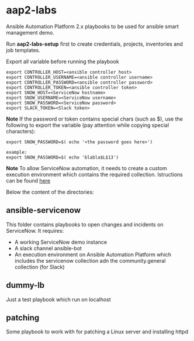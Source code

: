 aap2-labs
=========

Ansible Automation Platform 2.x playbooks to be used for ansible smart management demo.

Run **aap2-labs-setup** first to create credentials, projects, inventories and job templates.

Export all variable before running the playbook

```
export CONTROLLER_HOST=<ansible controller host>
export CONTROLLER_USERNAME=<ansible controller username>
export CONTROLLER_PASSWORD=<ansible controller password>
export CONTROLLER_TOKEN=<ansible controller token>
export SNOW_HOST=<ServiceNow hostname>
export SNOW_USERNAME=<ServiceNow username>
export SNOW_PASSWORD=<ServiceNow password>
export SLACK_TOKEN=<Slack token>
```

**Note** 
If the password or token contains special chars (such as $), use the following to export the variable (pay attention while copying special characters):
```
export SNOW_PASSWORD=$( echo '<the password goes here>')

example:
export SNOW_PASSWORD=$( echo 'blabla$L$13')
```

**Note** 
To allow ServiceNow automation, it needs to create a custom execution environment which contains the required collection. 
Istructions can be found [here](https://github.com/maxaquino/aap2-labs/blob/main/docs/ee_build_for_snow.md)   

Below the content of the directories:

## ansible-servicenow
This folder contains playbooks to open changes and incidents on ServiceNow.
It requires:
- A working ServiceNow demo instance
- A slack channel ansible-bot
- An execution environment on Ansible Automation Platform which includes the servicenow collection adn the community.general collection (for Slack)

## dummy-lb
Just a test playbook which run on localhost

## patching
Some playbook to work with for patching a Linux server and installing httpd


